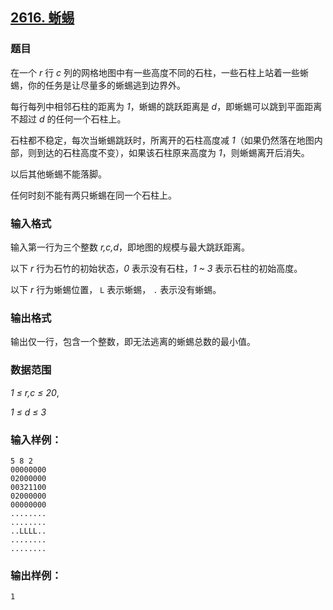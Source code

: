 ## [2616. 蜥蜴](https://www.acwing.com/problem/content/2618/)

### 题目

在一个 *r* 行 *c* 列的网格地图中有一些高度不同的石柱，一些石柱上站着一些蜥蜴，你的任务是让尽量多的蜥蜴逃到边界外。

每行每列中相邻石柱的距离为 *1*，蜥蜴的跳跃距离是 *d*，即蜥蜴可以跳到平面距离不超过 *d* 的任何一个石柱上。

石柱都不稳定，每次当蜥蜴跳跃时，所离开的石柱高度减 *1*（如果仍然落在地图内部，则到达的石柱高度不变），如果该石柱原来高度为 *1*，则蜥蜴离开后消失。

以后其他蜥蜴不能落脚。

任何时刻不能有两只蜥蜴在同一个石柱上。

### 输入格式

输入第一行为三个整数 *r,c,d*，即地图的规模与最大跳跃距离。

以下 *r* 行为石竹的初始状态，*0* 表示没有石柱，*1 ~ 3* 表示石柱的初始高度。

以下 *r* 行为蜥蜴位置， `L` 表示蜥蜴， `.` 表示没有蜥蜴。

### 输出格式

输出仅一行，包含一个整数，即无法逃离的蜥蜴总数的最小值。

### 数据范围

*1 ≤ r,c ≤ 20*,

*1 ≤ d ≤ 3*

### 输入样例：

```
5 8 2
00000000
02000000
00321100
02000000
00000000
........
........
..LLLL..
........
........
```

### 输出样例：

```
1
```
